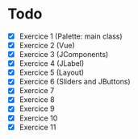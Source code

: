 # Todo
- [x] Exercice 1 (Palette: main class)
- [x] Exercice 2 (Vue)
- [x] Exercice 3 (JComponents)
- [x] Exercice 4 (JLabel)
- [x] Exercice 5 (Layout)
- [x] Exercice 6 (Sliders and JButtons)
- [x] Exercice 7
- [x] Exercice 8
- [x] Exercice 9
- [x] Exercice 10
- [x] Exercice 11